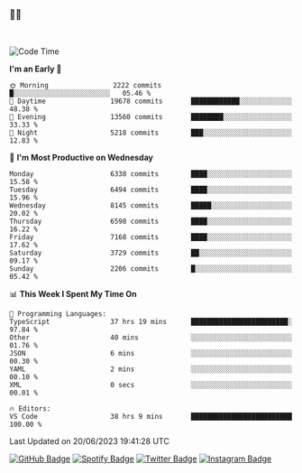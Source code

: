 ### 🤙🍺

<!-- <a href="https://github-readme-stats.vercel.app/api?username=hzak2xx&count_private=true&show_icons=true&theme=dracula">
  <img align="center" src="https://github-readme-stats.vercel.app/api?username=hzak2xx&count_private=true&show_icons=true&theme=dracula" />
</a>
</br> -->
</br>

<!--START_SECTION:waka-->
![Code Time](http://img.shields.io/badge/Code%20Time-2%2C550%20hrs%2036%20mins-blue)

**I'm an Early 🐤** 

```text
🌞 Morning                2222 commits        █░░░░░░░░░░░░░░░░░░░░░░░░   05.46 % 
🌆 Daytime                19678 commits       ████████████░░░░░░░░░░░░░   48.38 % 
🌃 Evening                13560 commits       ████████░░░░░░░░░░░░░░░░░   33.33 % 
🌙 Night                  5218 commits        ███░░░░░░░░░░░░░░░░░░░░░░   12.83 % 
```
📅 **I'm Most Productive on Wednesday** 

```text
Monday                   6338 commits        ████░░░░░░░░░░░░░░░░░░░░░   15.58 % 
Tuesday                  6494 commits        ████░░░░░░░░░░░░░░░░░░░░░   15.96 % 
Wednesday                8145 commits        █████░░░░░░░░░░░░░░░░░░░░   20.02 % 
Thursday                 6598 commits        ████░░░░░░░░░░░░░░░░░░░░░   16.22 % 
Friday                   7168 commits        ████░░░░░░░░░░░░░░░░░░░░░   17.62 % 
Saturday                 3729 commits        ██░░░░░░░░░░░░░░░░░░░░░░░   09.17 % 
Sunday                   2206 commits        █░░░░░░░░░░░░░░░░░░░░░░░░   05.42 % 
```


📊 **This Week I Spent My Time On** 

```text
💬 Programming Languages: 
TypeScript               37 hrs 19 mins      ████████████████████████░   97.84 % 
Other                    40 mins             ░░░░░░░░░░░░░░░░░░░░░░░░░   01.76 % 
JSON                     6 mins              ░░░░░░░░░░░░░░░░░░░░░░░░░   00.30 % 
YAML                     2 mins              ░░░░░░░░░░░░░░░░░░░░░░░░░   00.10 % 
XML                      0 secs              ░░░░░░░░░░░░░░░░░░░░░░░░░   00.01 % 

🔥 Editors: 
VS Code                  38 hrs 9 mins       █████████████████████████   100.00 % 
```


 Last Updated on 20/06/2023 19:41:28 UTC
<!--END_SECTION:waka-->

[![GitHub Badge](https://img.shields.io/badge/GitHub-100000?style=for-the-badge&logo=github&logoColor=white)](https://github.com/hzak2xx)
[![Spotify Badge](https://img.shields.io/badge/Spotify-1ED760?&style=for-the-badge&logo=spotify&logoColor=white)](https://open.spotify.com/user/uf90s6sbbh75a1mt44clkhkvf)
[![Twitter Badge](https://img.shields.io/badge/Twitter-1DA1F2?style=for-the-badge&logo=twitter&logoColor=white)](https://twitter.com/hzak2xx)
[![Instagram Badge](https://img.shields.io/badge/Instagram-E4405F?style=for-the-badge&logo=instagram&logoColor=white)](https://www.instagram.com/hzak2xx/)
